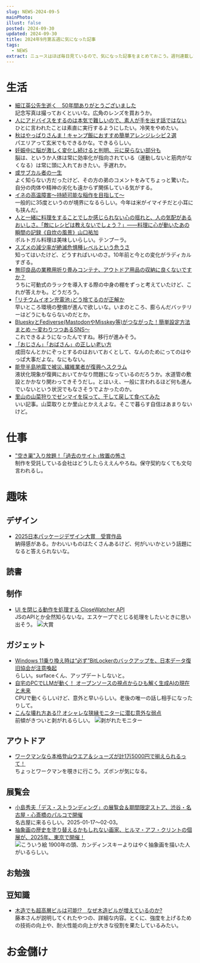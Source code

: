 ```yaml
---
slug: NEWS-2024-09-5
mainPhoto: 
illust: false
posted: 2024-09-30
updated: 2024-09-30
title: 2024年9月第五週に気になった記事
tags:
  - NEWS
extract: ニュースはほぼ毎日見ているので、気になった記事をまとめておこう。週刊連載したい。
---
```

# 生活

- [細江英公先生逝く　50年間ありがとうございました](http://blog.livedoor.jp/tokinowasuremono/archives/53549904.html)  
  記念写真は撮っておくといいな。広角のレンズを買おうか。
- [人にアドバイスをするのは本気で難しいので、素人が手を出す話ではない](https://blog.tinect.jp/?p=87805)  
  ひとに言われたことは素直に実行するようにしたい。冷笑をやめたい。
- [秋はやっぱりさんま！キャンプ飯におすすめ簡単アレンジレシピ２選](https://www.bepal.net/archives/468803)  
  パエリアって玄米でもできるかな。できるらしい。
- [妊娠中に脳が激しく変化し続けると判明、元に戻らない部分も](https://natgeo.nikkeibp.co.jp/atcl/news/24/092700526/?P=3)  
  脳は、というか人体は常に効率化が指向されている（運動しないと筋肉がなくなる）は常に頭に入れておきたい。手遅れか。
- [或サブカル者の一生](https://fujipon.hatenablog.com/entry/2024/09/30/170355)  
  よく知らない方だったけど、その方の弟のコメントをみてちょっと驚いた。自分の肉体や精神の劣化も遠からず関係している気がする。
- [イネの高温障害～持続可能な稲作を目指して～](https://eng-blog.iij.ad.jp/archives/28182)  
  一般的に35度というのが境界になるらしい。今年は米がイマイチだと小耳にも挟んだ。
- [人と一緒に料理をすることでしか感じられない心の揺れと、人の気配があるおいしさ。「敵にレシピは教えないでしょう？」――料理に心が動いたあの瞬間の記録《自炊の風景》山口祐加](https://nhkbook-hiraku.com/n/n60331de08be6)  
  ポルトガル料理は美味しいらしい。テンプーラ。
- [スズメの減少率が絶滅危惧種レベルという危うさ](https://toyokeizai.net/articles/-/830340?page=4)  
  知ってはいたけど、どうすればいいのさ。10年前と今との変化がラディカルすぎる。
- [無印良品の業務用折り畳みコンテナ、アウトドア用品の収納に良くないですか？](https://www.bepal.net/archives/470096)  
  うちに可動式のラックを導入する際の中身の棚をずっと考えていたけど、これが答えかも。どうだろう。
- [｢リチウムイオン充電池｣どう捨てるのが正解か](https://toyokeizai.net/articles/-/830666?page=5)  
  早いところ環境の整備が進んで欲しいな。いまのところ、膨らんだバッテリーはどうにもならないのだとか。
- [BlueskyとFediverse(MastodonやMisskey等)がつながった！簡単設定方法まとめ ～変わりつつあるSNS～](https://hiramy.hateblo.jp/entry/2024/10/04/230000)  
  これできるようになったんですね。移行が進みそう。
- [「おじさん」「おばさん」の正しい老い方](https://blog.tinect.jp/?p=87728)  
  成田なんとかにぞっとするのはおいておくとして、なんのためにってのはやっぱ大事だよな。なにもない。
- [能登半島地震で被災､繊維業者が復興へスクラム](https://toyokeizai.net/articles/-/831299)  
  液状化現象が復興においてかなり問題になっているのだろうか。水道管の敷設とかかなり関わってきそうだし。とはいえ、一般に言われるほど何も進んでいないという状況でもなさそうでよかったのか。
- [里山の山菜狩りでゼンマイを採って、干して戻して食べてみた](https://dailyportalz.jp/kiji/collecting-zenmai)  
  いい記事。山菜取りとか里山とかええよな。そこで暮らす自信はあまりないけど。
# 仕事

- ["空き巣"入り放題！ ｢過去のサイト｣放置の怖さ](https://toyokeizai.net/articles/-/828995?utm_source=rss&utm_medium=http&utm_campaign=link_back)  
  制作を受託している会社はどうしたらええんやろね。保守契約なくても文句言われるし。

# 趣味

## デザイン

- [2025日本パッケージデザイン大賞　受賞作品](https://www.jpda.or.jp/award/7509.html)  
  納得感がある。かわいいものはたくさんあるけど、何がいいかという話題になると答えられないな。

## 読書

## 制作

- [UI を閉じる動作を処理する CloseWatcher API](https://azukiazusa.dev/blog/close-watcher-api/)  
  JSのAPIとか全然知らないな。エスケープでとじる処理をしたいときに思い出そう。
  ![大賞](images/news/2024-09-30-NEWS/03.png)
## ガジェット

- [Windows 11乗り換え時は“必ず”BitLockerのバックアップを、日本データ復旧協会が注意喚起](https://ascii.jp/elem/000/004/224/4224947/)  
  らしい。surfaceくん、アップデートしないと。
- [自宅のPCでLLMが動く！ オープンソースの視点からひも解く生成AIの現在と未来](https://codezine.jp/article/detail/20040?p=3)  
  CPUで動くらしいけど、意外と早いらしい。老後の唯一の話し相手になったりして。
- [こんな壊れ方ある!? オシャレな狭縁モニターに潜む意外な弱点](https://forest.watch.impress.co.jp/docs/serial/yajiuma/1627585.html)  
  前傾がきついと剥がれるらしい。
    ![剥がれたモニター](images/news/2024-09-30-NEWS/01.png)

## アウトドア

- [ワークマンなら本格登山ウエア＆シューズが計1万5000円で揃えられるって！](https://www.goodspress.jp/news/630891/2/)  
  ちょっとワークマンを覗きに行こう。ズボンが気になる。

## 展覧会

- [小島秀夫「デス・ストランディング」の展覧会＆期間限定ストア、渋谷・名古屋・心斎橋のパルコで開催](https://www.fashion-press.net/news/124348?media=line)  
  名古屋に来るらしい。2025-01-17〜02-03。
- [抽象画の歴史を塗り替えるかもしれない画家、ヒルマ・アフ・クリントの個展が、2025年、東京で開催！](https://casabrutus.com/categories/art/423402)  
  ![こういう絵](images/news/2024-09-30-NEWS/02.png)
  1900年の頭、カンディンスキーよりはやく抽象画を描いた人がいるらしい。

## お勉強

## 豆知識

- [木造でも超高層ビルは可能!?　なぜ木造ビルが増えているのか?](https://www.watch.impress.co.jp/docs/topic/1624971.html)  
  藤本さんが説明してくれたやつの、詳細な内容。とくに、強度を上げるための技術の向上や、耐火性能の向上が大きな役割を果たしているみたい。

# お金儲け

